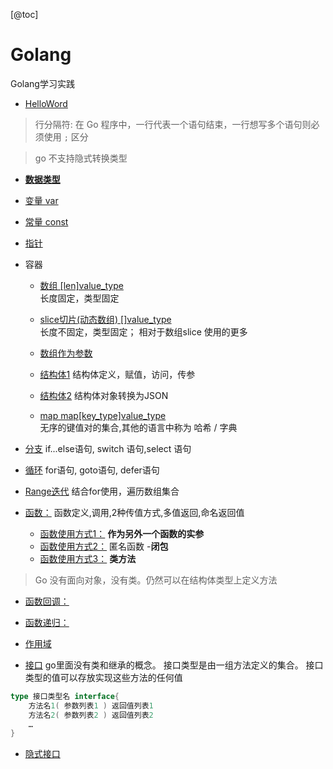 [@toc]

# Golang
 Golang学习实践



- [HelloWord](./hello.go)

>行分隔符:
在 Go 程序中，一行代表一个语句结束，一行想写多个语句则必须使用 `;` 区分

>go 不支持隐式转换类型

- [**数据类型**](./1data_type.go)

- [变量 var](./2variable.go)

- [常量 const](./3constant.go)

- [指针](./4指针.go)

- 容器
    - [数组 [len]value_type](./9.1Array.go)\
        长度固定，类型固定
    - [slice切片(动态数组) []value_type](./9.2Slice.go)\
        长度不固定，类型固定；
        相对于数组slice 使用的更多

    - [数组作为参数](./10arrayToFunc.go)
    
    - [结构体1](./11.1struct.go)
    结构体定义，赋值，访问，传参
    
    - [结构体2](./11.2struct.go)
    结构体对象转换为JSON
    
    - [map map[key_type]value_type](./12map.go)\
无序的键值对的集合,其他的语言中称为 哈希 / 字典


- [分支](./5条件控制.go)
if...else语句, switch 语句,select 语句

- [循环](./6循环.go)
for语句, goto语句, defer语句
- [Range迭代](./13Range.go)
结合for使用，遍历数组集合

- [函数：](./7.0函数.go)
函数定义,调用,2种传值方式,多值返回,命名返回值
    - [函数使用方式1：](./7.1函数.go)
    **作为另外一个函数的实参**
    - [函数使用方式2：](./7.2函数.go)
    匿名函数 -**闭包**
    - [函数使用方式3：](./7.3函数.go)
    **类方法**

>Go 没有面向对象，没有类。仍然可以在结构体类型上定义方法

- [函数回调：](./7.4回调.go)
- [函数递归：](./7.5递归.go)

- [作用域](./8作用域.go)

- [接口](./14.1接口.go)
go里面没有类和继承的概念。
接口类型是由一组方法定义的集合。
接口类型的值可以存放实现这些方法的任何值
```go
type 接口类型名 interface{
    方法名1( 参数列表1 ) 返回值列表1
    方法名2( 参数列表2 ) 返回值列表2
    …
}
```
- [隐式接口](./14.2隐式接口.go)

